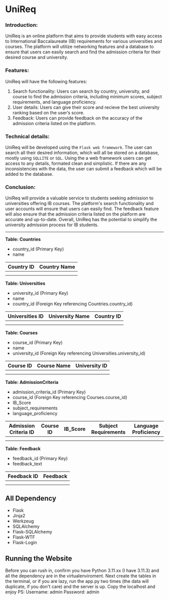 # UniReq
### Introduction:

UniReq is an online platform that aims to provide students with easy access to International Baccalaureate (IB) requirements for various universities and courses. The platform will utilize networking features and a database to ensure that users can easily search and find the admission criteria for their desired course and university.

### Features:

UniReq will have the following features:

1. Search functionality: Users can search by country, university, and course to find the admission criteria, including minimum scores, subject requirements, and language proficiency.
2. User details: Users can give their score and recieve the best university ranking based on the user’s score.
3. Feedback: Users can provide feedback on the accuracy of the admission criteria listed on the platform.

### Technical details:

UniReq will be developed using the `Flask web framework`. The user can search all their desired information, which will all be stored on a database, mostly using `SQLLITE` or `SQL`. Using the a web framework users can get access to any details, formated clean and simplistic. If there are any inconsistencies with the data, the user can submit a feedback which will be added to the database.

### Conclusion:

UniReq will provide a valuable service to students seeking admission to universities offering IB courses. The platform's search functionality and user accounts will ensure that users can easily find. The feedback feature will also ensure that the admission criteria listed on the platform are accurate and up-to-date. Overall, UniReq has the potential to simplify the university admission process for IB students.

---
**Table: Countries**

- country_id (Primary Key)
- name

| Country ID | Country Name |
| --- | --- |
|  |  |
|  |  |

**Table: Universities**

- university_id (Primary Key)
- name
- country_id (Foreign Key referencing Countries.country_id)

| Universities ID | University Name | Country ID |
| --- | --- | --- |
|  |  |  |
|  |  |  |

**Table: Courses**

- course_id (Primary Key)
- name
- university_id (Foreign Key referencing Universities.university_id)

| Course ID | Course Name | University ID |
| --- | --- | --- |
|  |  |  |
|  |  |  |

**Table: AdmissionCriteria**

- admission_criteria_id (Primary Key)
- course_id (Foreign Key referencing Courses.course_id)
- IB_Score
- subject_requirements
- language_proficiency

| Admission Criteria ID | Course ID | IB_Score | Subject Requirements | Language Proficiency |
| --- | --- | --- | --- | --- |
|  |  |  |  |  |
|  |  |  |  |  |

**Table: Feedback**

- feedback_id (Primary Key)
- feedback_text

| Feedback ID | Feedback |
| --- | --- |
|  |  |
|  |  |

## All Dependency
- Flask
- Jinja2
- Werkzeug
- SQLAlchemy
- Flask-SQLAlchemy
- Flask-WTF
- Flask-Login

## Running the Website
Before you can rush in, confirm you have Python 3.11.xx (I have 3.11.3) and all the dependency are in the virtualenviroment. 
Next create the tables in the terminal, or if you are lazy, run the app.py two times (the data will duplicate, if you don't care) and the server is up. Copy the localhost and enjoy
PS: Username: admin Password: admin

